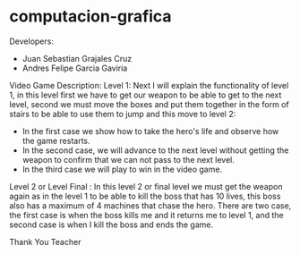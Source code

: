 # computacion-grafica

Developers: 
- Juan Sebastian Grajales Cruz
- Andres Felipe Garcia Gaviria


Video Game Description:
Level 1: Next I will explain the functionality of level 1, in this level first we have to get our weapon to be able to get to the next level, 
second we must move the boxes and put them together in the form of stairs to be able to use them to jump and this move to level 2:
- In the first case we show how to take the hero's life and observe how the game restarts.
- In the second case, we will advance to the next level without getting the weapon to confirm that we can not pass to the next level.
- In the third case we will play to win in the video game.

Level 2 or Level Final : In this level 2 or final level we must get the weapon again as in the level 1 to be able to kill the boss that has 10 lives, 
this boss also has a maximum of 4 machines that chase the hero. There are two case, the first case is when the boss kills me and it returns me to level 1, 
and the second case is when I kill the boss and ends the game.

Thank You Teacher

